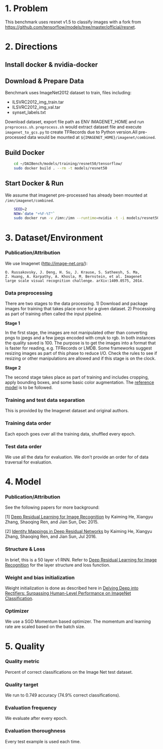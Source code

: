 # 1. Problem
This benchmark uses resnet v1.5 to classify images with a fork from
https://github.com/tensorflow/models/tree/master/official/resnet.

# 2. Directions
## Install docker & nvidia-docker
## Download & Prepare Data
Benchmark uses ImageNet2012 dataset to train, files including:
- ILSVRC2012_img_train.tar
- ILSVRC2012_img_val.tar
- synset_labels.txt

Download dataset, export file path as ENV IMAGENET_HOME and run `preprocess.sh`.
`preprocess.sh` would extract dataset file and execute `imagenet_to_gcs.py` to create TFRecords due to Python version.All pre-processed data would be mounted at `${IMAGENET_HOME}/imagenet/combined`.
## Build Docker
```bash
    cd ~/DAIBench/models/training/resnet50/tensorflow/
    sudo docker build . --rm -t models/resnet50
```
## Start Docker & Run
We assume that imagenet pre-processed has already been mounted at `/imn/imagenet/combined`.

```bash
    SEED=2
    NOW=`date "+%F-%T"`
    sudo docker run -v /imn:/imn --runtime=nvidia -t -i models/resnet50 "./run_and_time.sh" $SEED | tee benchmark-$NOW.log
```

# 3. Dataset/Environment
### Publication/Attribution
We use Imagenet (http://image-net.org/):

    O. Russakovsky, J. Deng, H. Su, J. Krause, S. Satheesh, S. Ma,
    Z. Huang, A. Karpathy, A. Khosla, M. Bernstein, et al. Imagenet
    large scale visual recognition challenge. arXiv:1409.0575, 2014.


### Data preprocessing

There are two stages to the data processing. 1) Download and package images
for training that takes place once for a given dataset. 2) Processing as part
of training often called the input pipeline.

**Stage 1**

In the first stage, the images are not manipulated other than converting pngs
to jpegs and a few jpegs encoded with cmyk to rgb. In both instances the quality
saved is 100. The purpose is to get the images into a format that is faster
for reading, e.g. TFRecords or LMDB. Some frameworks suggest resizing images as
part of this phase to reduce I/O. Check the rules to see if resizing or other
manipulations are allowed and if this stage is on the clock.

**Stage 2**

The second stage takes place as part of training and includes cropping, apply
bounding boxes, and some basic color augmentation. The [reference model](https://github.com/mlperf/training/blob/master/image_classification/tensorflow/official/resnet/imagenet_preprocessing.py)
is to be followed.


### Training and test data separation
This is provided by the Imagenet dataset and original authors.

### Training data order
Each epoch goes over all the training data, shuffled every epoch.

### Test data order
We use all the data for evaluation. We don't provide an order for of data
traversal for evaluation.

# 4. Model
### Publication/Attribution
See the following papers for more background:

[1] [Deep Residual Learning for Image Recognition](https://arxiv.org/abs/1512.03385) by Kaiming He, Xiangyu Zhang, Shaoqing Ren, and Jian Sun, Dec 2015.

[2] [Identity Mappings in Deep Residual Networks](https://arxiv.org/abs/1603.05027) by Kaiming He, Xiangyu Zhang, Shaoqing Ren, and Jian Sun, Jul 2016.


### Structure & Loss
In brief, this is a 50 layer v1 RNN. Refer to
[Deep Residual Learning for Image Recognition](https://arxiv.org/pdf/1512.03385.pdf)
for the layer structure and loss function.


### Weight and bias initialization
Weight initialization is done as described here in
[Delving Deep into Rectifiers: Surpassing Human-Level Performance on ImageNet Classification](https://arxiv.org/abs/1502.01852).


### Optimizer
We use a SGD Momentum based optimizer. The momentum and learning rate are scaled
based on the batch size.


# 5. Quality
### Quality metric
Percent of correct classifications on the Image Net test dataset.

### Quality target
We run to 0.749 accuracy (74.9% correct classifications).

### Evaluation frequency
We evaluate after every epoch.

### Evaluation thoroughness
Every test example is used each time.

